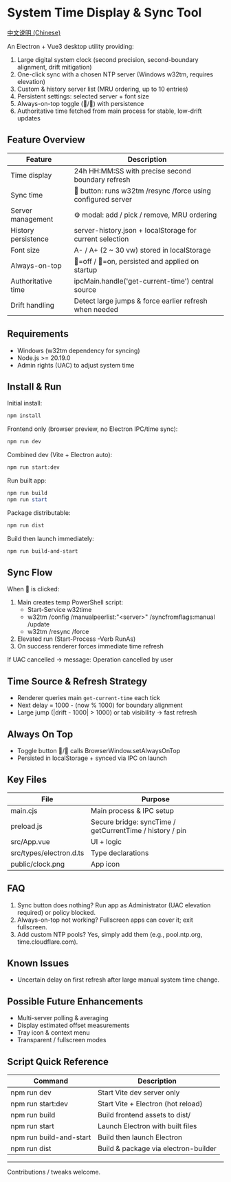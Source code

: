 # System Time Display & Sync Tool

[中文说明 (Chinese)](./README.md)

An Electron + Vue3 desktop utility providing:

1. Large digital system clock (second precision, second-boundary alignment, drift mitigation)
2. One-click sync with a chosen NTP server (Windows w32tm, requires elevation)
3. Custom & history server list (MRU ordering, up to 10 entries)
4. Persistent settings: selected server + font size
5. Always-on-top toggle (📍/📌) with persistence
6. Authoritative time fetched from main process for stable, low-drift updates

## Feature Overview

| Feature             | Description                                                  |
| ------------------- | ------------------------------------------------------------ |
| Time display        | 24h HH:MM:SS with precise second boundary refresh            |
| Sync time           | 🔄 button: runs w32tm /resync /force using configured server |
| Server management   | ⚙️ modal: add / pick / remove, MRU ordering                  |
| History persistence | server-history.json + localStorage for current selection     |
| Font size           | A- / A+ (2 ~ 30 vw) stored in localStorage                   |
| Always-on-top       | 📍=off / 📌=on, persisted and applied on startup             |
| Authoritative time  | ipcMain.handle('get-current-time') central source            |
| Drift handling      | Detect large jumps & force earlier refresh when needed       |

## Requirements

- Windows (w32tm dependency for syncing)
- Node.js >= 20.19.0
- Admin rights (UAC) to adjust system time

## Install & Run

Initial install:

```powershell
npm install
```

Frontend only (browser preview, no Electron IPC/time sync):

```powershell
npm run dev
```

Combined dev (Vite + Electron auto):

```powershell
npm run start:dev
```

Run built app:

```powershell
npm run build
npm run start
```

Package distributable:

```powershell
npm run dist
```

Build then launch immediately:

```powershell
npm run build-and-start
```

## Sync Flow

When 🔄 is clicked:

1. Main creates temp PowerShell script:
   - Start-Service w32time
   - w32tm /config /manualpeerlist:"\<server\>" /syncfromflags:manual /update
   - w32tm /resync /force
2. Elevated run (Start-Process -Verb RunAs)
3. On success renderer forces immediate time refresh

If UAC cancelled -> message: Operation cancelled by user

## Time Source & Refresh Strategy

- Renderer queries main `get-current-time` each tick
- Next delay = 1000 - (now % 1000) for boundary alignment
- Large jump (|drift - 1000| > 1000) or tab visibility -> fast refresh

## Always On Top

- Toggle button 📍/📌 calls BrowserWindow.setAlwaysOnTop
- Persisted in localStorage + synced via IPC on launch

## Key Files

| File                    | Purpose                                                  |
| ----------------------- | -------------------------------------------------------- |
| main.cjs                | Main process & IPC setup                                 |
| preload.js              | Secure bridge: syncTime / getCurrentTime / history / pin |
| src/App.vue             | UI + logic                                               |
| src/types/electron.d.ts | Type declarations                                        |
| public/clock.png        | App icon                                                 |

## FAQ

1. Sync button does nothing? Run app as Administrator (UAC elevation required) or policy blocked.
2. Always-on-top not working? Fullscreen apps can cover it; exit fullscreen.
3. Add custom NTP pools? Yes, simply add them (e.g., pool.ntp.org, time.cloudflare.com).

## Known Issues

- Uncertain delay on first refresh after large manual system time change.

## Possible Future Enhancements

- Multi-server polling & averaging
- Display estimated offset measurements
- Tray icon & context menu
- Transparent / fullscreen modes

## Script Quick Reference

| Command                 | Description                          |
| ----------------------- | ------------------------------------ |
| npm run dev             | Start Vite dev server only           |
| npm run start:dev       | Start Vite + Electron (hot reload)   |
| npm run build           | Build frontend assets to dist/       |
| npm run start           | Launch Electron with built files     |
| npm run build-and-start | Build then launch Electron           |
| npm run dist            | Build & package via electron-builder |

---

Contributions / tweaks welcome.

